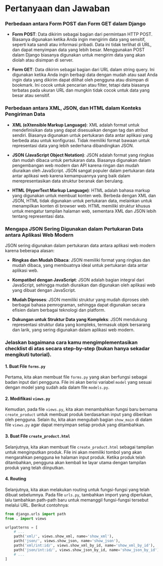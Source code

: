 # Pertanyaan dan Jawaban

### Perbedaan antara Form POST dan Form GET dalam Django

- **Form POST**: Data dikirim sebagai bagian dari permintaan HTTP POST. Biasanya digunakan ketika Anda ingin mengirim data yang sensitif, seperti kata sandi atau informasi pribadi. Data ini tidak terlihat di URL, dan dapat menyimpan data yang lebih besar. Menggunakan POST dalam Django biasanya digunakan untuk mengirim data yang akan diolah atau disimpan di server.

- **Form GET**: Data dikirim sebagai bagian dari URL dalam string query. Ini digunakan ketika Anda ingin berbagi data dengan mudah atau saat Anda ingin data yang dikirim dapat dilihat oleh pengguna atau disimpan di bookmark. Ini cocok untuk pencarian atau filter, tetapi data biasanya terbatas pada ukuran URL dan mungkin tidak cocok untuk data yang besar atau sensitif.

### Perbedaan antara XML, JSON, dan HTML dalam Konteks Pengiriman Data

- **XML (eXtensible Markup Language)**: XML adalah format untuk mendefinisikan data yang dapat disesuaikan dengan tag dan atribut sendiri. Biasanya digunakan untuk pertukaran data antar aplikasi yang berbeda atau untuk konfigurasi. Tidak memiliki format bawaan untuk representasi data yang lebih sederhana dibandingkan JSON. 

- **JSON (JavaScript Object Notation)**: JSON adalah format yang ringkas dan mudah dibaca untuk pertukaran data. Biasanya digunakan dalam pengembangan web modern dan API karena ringan dan mudah diuraikan oleh JavaScript. JSON sangat populer dalam pertukaran data antar aplikasi web karena kemampuannya yang baik dalam merepresentasikan data struktur beranak dan berulang.

- **HTML (HyperText Markup Language)**: HTML adalah bahasa markup yang digunakan untuk membuat konten web. Berbeda dengan XML dan JSON, HTML tidak digunakan untuk pertukaran data, melainkan untuk menampilkan konten di browser web. HTML memiliki struktur khusus untuk mengatur tampilan halaman web, sementara XML dan JSON lebih tentang representasi data.

### Mengapa JSON Sering Digunakan dalam Pertukaran Data antara Aplikasi Web Modern

JSON sering digunakan dalam pertukaran data antara aplikasi web modern karena beberapa alasan:

- **Ringkas dan Mudah Dibaca**: JSON memiliki format yang ringkas dan mudah dibaca, yang membuatnya ideal untuk pertukaran data antar aplikasi web.

- **Kompatibel dengan JavaScript**: JSON adalah bagian integral dari JavaScript, sehingga mudah diuraikan dan digunakan oleh aplikasi web yang dibuat dengan JavaScript.

- **Mudah Diproses**: JSON memiliki struktur yang mudah diproses oleh berbagai bahasa pemrograman, sehingga dapat digunakan secara efisien dalam berbagai teknologi dan platform.

- **Dukungan untuk Struktur Data yang Kompleks**: JSON mendukung representasi struktur data yang kompleks, termasuk objek bersarang dan larik, yang sering digunakan dalam aplikasi web modern.

### Jelaskan bagaimana cara kamu mengimplementasikan checklist di atas secara step-by-step (bukan hanya sekadar mengikuti tutorial).
#### 1. Buat File `forms.py`

Pertama, kita akan membuat file `forms.py` yang akan berfungsi sebagai badan input dari pengguna. File ini akan berisi variabel `model` yang sesuai dengan model yang sudah ada dalam file `models.py`.

#### 2. Modifikasi `views.py`

Kemudian, pada file `views.py`, kita akan menambahkan fungsi baru bernama `create_product` untuk membuat produk berdasarkan input yang diberikan oleh pengguna. Selain itu, kita akan mengubah bagian `show_main` di dalam file `views.py` agar dapat menyimpan setiap produk yang ditambahkan.

#### 3. Buat File `create_product.html`

Selanjutnya, kita akan membuat file `create_product.html` sebagai tampilan untuk menginputkan produk. File ini akan memiliki tombol yang akan mengarahkan pengguna ke halaman input produk. Ketika produk telah ditambahkan, pengguna akan kembali ke layar utama dengan tampilan produk yang telah diinputkan.

#### 4. Routing

Selanjutnya, kita akan melakukan routing untuk fungsi-fungsi yang telah dibuat sebelumnya. Pada file `urls.py`, tambahkan import yang diperlukan, lalu tambahkan path-path baru untuk memanggil fungsi-fungsi tersebut melalui URL. Berikut contohnya:

```python
from django.urls import path
from . import views

urlpatterns = [
    # ...
    path('xml/', views.show_xml, name='show_xml'),
    path('json/', views.show_json, name='show_json'),
    path('xml/int:id/', views.show_xml_by_id, name='show_xml_by_id'),
    path('json/int:id/', views.show_json_by_id, name='show_json_by_id'),
    # ...
]